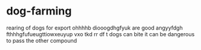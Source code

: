 # dog-farming
rearing of dogs for export
ohhhhb diooogdhgfyuk  are good
angyyfdgh fthhhgfufueugttiowxeuyup vxo tkd rr df t
dogs can bite
it can be dangerous to pass the other compound